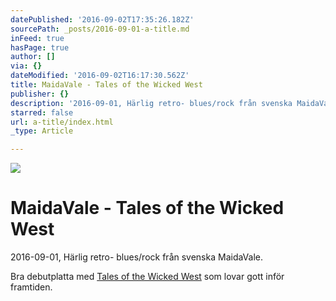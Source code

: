 ```yaml
---
datePublished: '2016-09-02T17:35:26.182Z'
sourcePath: _posts/2016-09-01-a-title.md
inFeed: true
hasPage: true
author: []
via: {}
dateModified: '2016-09-02T16:17:30.562Z'
title: MaidaVale - Tales of the Wicked West
publisher: {}
description: '2016-09-01, Härlig retro- blues/rock från svenska MaidaVale.'
starred: false
url: a-title/index.html
_type: Article

---
```

![](https://the-grid-user-content.s3-us-west-2.amazonaws.com/8a8afe26-ecf8-48e1-b805-5307e983f032.jpg)

# MaidaVale - Tales of the Wicked West

2016-09-01, Härlig retro- blues/rock från svenska MaidaVale.

Bra debutplatta med [Tales of the Wicked West][0] som lovar gott inför framtiden.

[0]: https://open.spotify.com/album/7jGvR8HjLR59JfuapPJDud